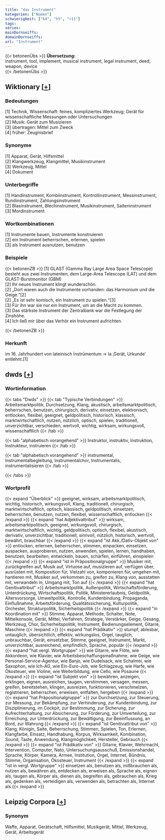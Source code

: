 ```yaml
---
title: "das Instrument"
kategorien: ["Nomen"]
schwierigkeit: ["k4", "h5", "r11"]
tags:
series:
mainDornseiffs:
domainDornseiffs:
url: "Instrument"
---
```


{{< betonenÜbs >}}
**Übersetzung:**  
instrument, tool, implement, musical instrument, legal instrument, deed, weapon, device  
{{< /betonenÜbs >}}

## Wiktionary [[+](https://de.wiktionary.org/wiki/Instrument)]

### Bedeutungen
[1] Technik, Wissenschaft: feines, kompliziertes Werkzeug; Gerät für wissenschaftliche Messungen oder Untersuchungen  
[2] Musik: Gerät zum Musizieren  
[3] übertragen: Mittel zum Zweck  
[4] früher: Zeugnisbrief  

### Synonyme
[1] Apparat, Gerät, Hilfsmittel  
[2] Klangwerkzeug, Klangmittel, Musikinstrument  
[3] Werkzeug, Mittel  
[4] Dokument  

### Unterbegriffe
[1] Handinstrument, Kombiinstrument, Kontrollinstrument, Messinstrument, Rundinstrument, Zahlungsinstrument  
[2] Blasinstrument, Blechinstrument, Musikinstrument, Saiteninstrument  
[3] Mordinstrument  

### Wortkombinationen
[1] Instrumente bauen, Instrumente konstruieren  
[2] ein Instrument beherrschen, erlernen, spielen  
[3] als Instrument ausnutzen, benutzen  

### Beispiele
{{< betonenZB >}}
[1] GLAST (Gamma Ray Large Area Space Telescope) besteht aus zwei Instrumenten, dem Large-Area Telescope (LAT) und dem GLAST-Burstmonitor (GBM)  
[2] Ihr neues Instrument klingt wunderschön.  
[2] „Dort waren auch die Instrumente vorhanden: das Harmonium und die Geige.“[2]  
[2] „Es ist sehr komisch, ein Instrument zu spielen.“[3]  
[3] Für ihn war sie nur ein Instrument, um an die Macht zu kommen.  
[3] Das stärkste Instrument der Zentralbank war die Festlegung der Zinshöhe.  
[4] Ich ließ mir über das Verhör ein Instrument aufrichten.  

{{< /betonenZB >}}
### Herkunft
im 16. Jahrhundert von lateinisch īnstrūmentum → la ‚Gerät, Urkunde‘ entlehnt.[1]  



## dwds [[+](https://www.dwds.de/wb/Instrument)]

### Wortinformation
{{< tabs "Dwds" >}}
{{< tab "Typische Verbindungen" >}}
Arbeitsmarktpolitik, Durchsetzung, Klang, akustisch, arbeitsmarktpolitisch, beherrschen, benutzen, chirurgisch, derivativ, einsetzen, elektronisch, entlocken, flexibel, geeignet, geldpolitisch, historisch, klassisch, marktwirtschaftlich, nutzen, nützlich, optisch, spielen, traditionell, unverzichtbar, verschieden, wertvoll, wichtig, wirksam, wirkungsvoll, wissenschaftlich
{{< /tab >}}

{{< tab "alphabetisch vorangehend" >}}
Instruktor, instruktiv, Instruktion, Instrukteur, instruieren
{{< /tab >}}

{{< tab "alphabetisch vorangehend" >}}
instrumental, Instrumentalbegleitung, Instrumentalchor, Instrumentalis, instrumentalisieren
{{< /tab >}}

{{< /tabs >}}

### Wortprofil
{{< expand "Überblick" >}} geeignet, wirksam, arbeitsmarktpolitisch, wichtig, historisch, wirkungsvoll, Klang, traditionell, chirurgisch, marktwirtschaftlich, optisch, klassisch, geldpolitisch, einsetzen, beherrschen, benutzen, nutzen, flexibel, wissenschaftlich, entlocken {{< /expand >}}
{{< expand "hat Adjektivattribut" >}} wirksam, arbeitsmarktpolitisch, geeignet, wirkungsvoll, chirurgisch, marktwirtschaftlich, wichtig, geldpolitisch, optisch, flexibel, akustisch, derivativ, unverzichtbar, traditionell, sinnvoll, nützlich, historisch, wertvoll, bewährt, brauchbar {{< /expand >}}
{{< expand "ist Akk./Dativ-Objekt von" >}} entlocken, erlernen, beherrschen, stimmen, einpacken, einsetzen, auspacken, ausprobieren, nutzen, anwenden, spielen, lernen, handhaben, benutzen, bearbeiten, entwickeln, bauen, schärfen, einführen, einspielen {{< /expand >}}
{{< expand "ist in Präpositionalgruppe" >}} Musiker mit, zurückgreifen auf, Musik auf, Virtuose auf, musizieren auf, verfügen über, ausrüsten mit, Komposition für, Vielzahl von, komponieren für, umgehen mit, hantieren mit, Musiker auf, verkommen zu, greifen zu, Klang von, ausstatten mit, verwandeln in, Umgang mit, Ton auf {{< /expand >}}
{{< expand "hat Genitivattribut" >}} Arbeitsmarktpolitik, Außenpolitik, Wirtschaftsförderung, Unterdrückung, Wirtschaftspolitik, Politik, Ministererlaubnis, Geldpolitik, Altersvorsorge, Umweltpolitik, Kontrolle, Kundenbindung, Propaganda, Einflußnahme, Arbeitsförderung, Qualitätssicherung, Kulturpolitik, Orchester, Strukturpolitik, Sicherheitspolitik {{< /expand >}}
{{< expand "in Koordination mit" >}} Stimme, Apparat, Methode, Schalter, Note, Mittelkonsole, Gerät, Mittel, Verfahren, Strategie, Verstärker, Geige, Gesang, Werkzeug, Chor, Sicherheitspolitik, Instrument, Bedienungselement, Gitarre, Maschine {{< /expand >}}
{{< expand "hat Prädikativ" >}} stumpf, ablesbar, untauglich, übersichtlich, effektiv, wirkungslos, Orgel, tauglich, unbrauchbar, Gerät, einsetzbar, Stimme, geeignet, Instrument, Markt, unverzichtbar, ausreichend, empfindlich, Sprache, populär {{< /expand >}}
{{< expand "hat vergl. Wortgruppe" >}} wie Gitarre, wie Flöte, wie Akkordeon, wie Klavier, wie Arbeitsbeschaffungsmaßnahme, wie Geige, wie Personal-Service-Agentur, wie Banjo, wie Dudelsack, wie Schalmei, wie Saxophon, wie Ich-AG, wie Ein-Euro-Job, wie Schlagzeug, wie Harfe, wie Ökosteuer, wie Violine, wie Weiterbildung, wie Cello, wie Posaune {{< /expand >}}
{{< expand "ist Subjekt von" >}} bewähren, anzeigen, erklingen, eignen, ausreichen, taugen, verstimmen, versagen, messen, greifen, bereitstehen, klingen, ausreizen, funktionieren, verschmelzen, registrieren, beherrschen, erweisen, entfalten, hergeben {{< /expand >}}
{{< expand "hat Präpositionalgruppe" >}} zur Durchsetzung, zur Steuerung, zur Messung, zur Bekämpfung, zur Verhinderung, zur Kundenbindung, zur Disziplinierung, im Cockpit, zur Bestimmung, zur Sicherung, zur Aufrechterhaltung, zur Absicherung, zur Förderung, zur Umverteilung, zur Erreichung, zur Unterdrückung, zur Bewältigung, zur Beeinflussung, an Bord, zur Wahrung {{< /expand >}}
{{< expand "ist Genitivattribut von" >}} Klang, Königin, Saite, Beherrschung, Stimmen, Spielen, Ton, Erlernen, Klangfarbe, Einsatz, Handhabung, Korpus, Wirksamkeit, Kombination, Sound, Taste, Anwendung, Klangmöglichkeit, Hersteller, Gebrauch {{< /expand >}}
{{< expand "ist Prädikativ von" >}} Gitarre, Klavier, Wehrmacht, Intervention, Computer, Nato, Untersuchungsausschuß, Emissionshandel, Sprache, Körper, Kamera, Armee, Institution, Orgel, Internet, Bündnis, Stimme, Organisation, Ökosteuer, Instrument {{< /expand >}}
{{< expand "ist in vergl. Wortgruppe" >}} einsetzen als, benutzen als, mißbrauchen als, nutzen als, bewähren als, entdecken als, erweisen als, Sprache als, eignen als, taugen als, Körper als, dienen als, begreifen als, gebrauchen als, Krieg als, gedenken als, verteidigen als, verwenden als, betrachten als, Internet als {{< /expand >}}

## Leipzig Corpora [[+](https://corpora.uni-leipzig.de/en/res?word=Instrument&corpusId=deu_newscrawl-public_2018)]


### Synonym
Waffe, Apparat, Gerätschaft, Hilfsmittel, Musikgerät, Mittel, Werkzeug, Gerät, Arbeitsgerät

